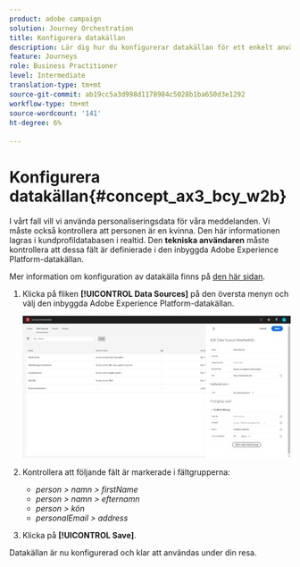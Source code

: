 ```yaml
---
product: adobe campaign
solution: Journey Orchestration
title: Konfigurera datakällan
description: Lär dig hur du konfigurerar datakällan för ett enkelt användningsfall för resan
feature: Journeys
role: Business Practitioner
level: Intermediate
translation-type: tm+mt
source-git-commit: ab19cc5a3d998d1178984c5028b1ba650d3e1292
workflow-type: tm+mt
source-wordcount: '141'
ht-degree: 6%

---
```



# Konfigurera datakällan{#concept_ax3_bcy_w2b}

I vårt fall vill vi använda personaliseringsdata för våra meddelanden. Vi måste också kontrollera att personen är en kvinna. Den här informationen lagras i kundprofildatabasen i realtid. Den **tekniska användaren** måste kontrollera att dessa fält är definierade i den inbyggda Adobe Experience Platform-datakällan.

Mer information om konfiguration av datakälla finns på [den här sidan](../datasource/about-data-sources.md).

1. Klicka på fliken **[!UICONTROL Data Sources]** på den översta menyn och välj den inbyggda Adobe Experience Platform-datakällan.

   ![](../assets/journey23.png)

1. Kontrollera att följande fält är markerade i fältgrupperna:

   * _person > namn > firstName_
   * _person > namn > efternamn_
   * _person > kön_
   * _personalEmail > address_

1. Klicka på **[!UICONTROL Save]**.

Datakällan är nu konfigurerad och klar att användas under din resa.
